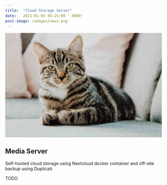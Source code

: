 ```yaml
---
title:  "Cloud Storage Server"
date:   2021-01-03 04:25:00 '-0800'
post-image: /images/news.png
---
```


<div id="lightgallery">
    <a href="/images/cat.jpg" data-sub-html="network device" class="img-ctn large-image">
        <div class="img-wrap">
            <img src="/images/cat.jpg">
            <i class="fas fa-search"></i>
        </div>
    </a>
</div>

## Media Server

Self-hosted cloud storage using Nextcloud docker container and off-site backup using Duplicati.

TODO


